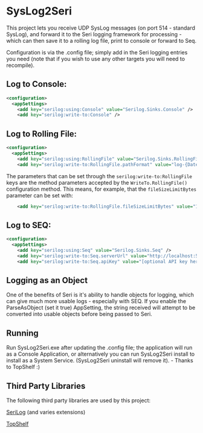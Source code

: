 # SysLog2Seri

This project lets you receive UDP SysLog messages (on port 514 - standard SysLog), and forward it to the Seri logging framework for processing - which can then save it to a rolling log file, print to console or forward to Seq.

Configuration is via the .config file; simply add in the Seri logging entries you need (note that if you wish to use any other targets you will need to recompile).

## Log to Console:

```xml
<configuration>
  <appSettings>
    <add key="serilog:using:Console" value="Serilog.Sinks.Console" />
    <add key="serilog:write-to:Console" />
```

## Log to Rolling File:

```xml
<configuration>
  <appSettings>
    <add key="serilog:using:RollingFile" value="Serilog.Sinks.RollingFile" />
    <add key="serilog:write-to:RollingFile.pathFormat" value="log-{Date}.txt" />
```

The parameters that can be set through the `serilog:write-to:RollingFile` keys are the method parameters accepted by the `WriteTo.RollingFile()` configuration method. This means, for example, that the `fileSizeLimitBytes` parameter can be set with:

```xml
    <add key="serilog:write-to:RollingFile.fileSizeLimitBytes" value="1234567" />
```

## Log to SEQ:

```xml
<configuration>
  <appSettings>
    <add key="serilog:using:Seq" value="Serilog.Sinks.Seq" />
    <add key="serilog:write-to:Seq.serverUrl" value="http://localhost:5341" />
    <add key="serilog:write-to:Seq.apiKey" value="[optional API key here]" />
```

## Logging as an Object

One of the benefits of Seri is it's ability to handle objects for logging, which can give much more usable logs - especially with SEQ.
If you enable the ParseAsObject (set it true) AppSetting, the string received will attempt to be converted into usable objects before being passed to Seri.


## Running

Run SysLog2Seri.exe after updating the .config file; the application will run as a Console Application, or alternatively you can run SysLog2Seri install to install as a System Service. (SysLog2Seri uninstall will remove it). - Thanks to TopShelf :)

## Third Party Libraries

The following third party libraries are used by this project:

[SeriLog](http://serilog.net/) (and varies extensions)

[TopShelf](http://topshelf-project.com/)

